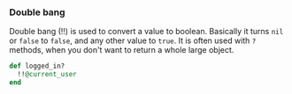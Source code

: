 ### Double bang

Double bang (!!) is used to convert a value to boolean. Basically it turns `nil` or `false` to `false`, and any other value to `true`. It is often used with `?` methods, when you don't want to return a whole large object.

  ```ruby
  def logged_in?
    !!@current_user
  end
  ```

